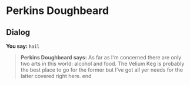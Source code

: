 # Perkins Doughbeard
## Dialog

**You say:** `hail`



>**Perkins Doughbeard says:** As far as I'm concerned there are only two arts in this world: alcohol and food. The Velium Keg is probably the best place to go for the former but I've got all yer needs for the latter covered right here.
end
